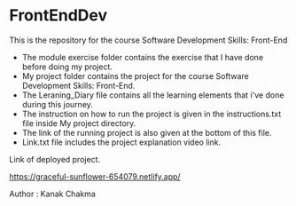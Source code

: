 # FrontEndDev
This is the repository for the course Software Development Skills: Front-End

- The module exercise folder contains the exercise that I have done before doing my project.
- My project folder contains the project for the course Software Development Skills: Front-End.
- The Leraning_Diary file contains all the learning elements that i've done during this journey.
- The instruction on how to run the project is given in the instructions.txt file inside My project directory.
- The link of the running project is also given at the bottom of this file.
- Link.txt file includes the project explanation video link.


Link of deployed project. 

https://graceful-sunflower-654079.netlify.app/



Author : Kanak Chakma
